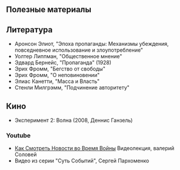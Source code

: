 ## Полезные материалы

## Литература

- Аронсон Элиот, "Эпоха пропаганды: Механизмы убеждения, повседневное использование и злоупотребление"
- Уолтер Липпман, "Общественное мнение"
- Эдвард Бернейс, "Пропаганда" (1928)
- Эрих Фромм, "Бегство от свободы"
- Эрих Фромм, "О неповиновении"
- Элиас Канетти, "Масса и Власть"
- Стенли Милгрэмм, "Подчинение авторитету"

## Кино

- Эксперимент 2: Волна (2008,  Деннис Ганзель)

### Youtube
- [Как Смотреть Новости во Время Войны](https://www.youtube.com/watch?v=eUq7Sds_9bI) Видеолекция, валерий Соловей
- Видео из серии "Суть Событий",  Сергей Пархоменко

